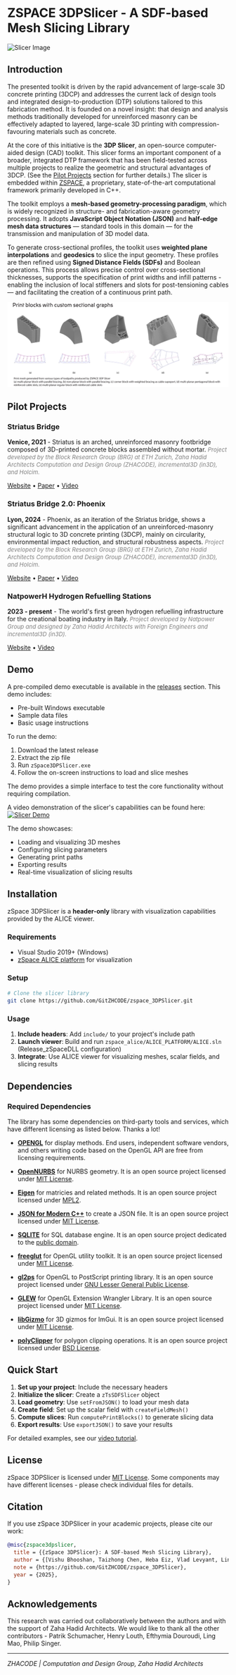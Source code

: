 # ZSPACE 3DPSlicer - A SDF-based Mesh Slicing Library

![Slicer Image](documentation/Assets/zSpace3DPSlicer.jpg)

## Introduction

The presented toolkit is driven by the rapid advancement of large-scale 3D concrete printing (3DCP) and addresses the current lack of design tools and integrated design-to-production (DTP) solutions tailored to this fabrication method. It is founded on a novel insight: that design and analysis methods traditionally developed for unreinforced masonry can be effectively adapted to layered, large-scale 3D printing with compression-favouring materials such as concrete. 

At the core of this initiative is the **3DP Slicer**, an open-source computer-aided design (CAD) toolkit. This slicer forms an important component of a broader, integrated DTP framework that has been field-tested across multiple projects to realize the geometric and structural advantages of 3DCP. (See the [Pilot Projects](#pilot-projects) section for further details.) The slicer is embedded within [ZSPACE](documentation/zSpace.md), a proprietary, state-of-the-art computational framework primarily developed in C++. 

The toolkit employs a **mesh-based geometry-processing paradigm**, which is widely recognized in structure- and fabrication-aware geometry processing. It adopts **JavaScript Object Notation (JSON)** and **half-edge mesh data structures** — standard tools in this domain — for the transmission and manipulation of 3D model data. 

To generate cross-sectional profiles, the toolkit uses **weighted plane interpolations** and **geodesics** to slice the input geometry. These profiles are then refined using **Signed Distance Fields (SDFs)** and Boolean operations. This process allows precise control over cross-sectional thicknesses, supports the specification of print widths and infill patterns - enabling the inclusion of local stiffeners and slots for post-tensioning cables— and facilitating the creation of a continuous print path. 

![BlockTypes](documentation/Assets/zTsSDFSlicer/zSpace3DPSlicer_PrintBlocks.jpg)

## Pilot Projects


### Striatus Bridge
**Venice, 2021** - Striatus is an arched, unreinforced masonry footbridge composed of 3D-printed concrete blocks assembled without mortar.
<font color="grey" size="2"><i>Project developed by the Block Research Group (BRG) at ETH Zurich, Zaha Hadid Architects Computation and Design Group (ZHACODE), incremental3D (in3D), and Holcim.</i></font>

[Website](https://www.zaha-hadid.com/design/striatus/) • [Paper](https://www.sciencedirect.com/science/article/pii/S0141029623009495) • [Video](https://www.youtube.com/watch?v=kq2WJ8N5D0o&t=103s)

### Striatus Bridge 2.0: Phoenix
**Lyon, 2024** - Phoenix, as an iteration of the Striatus bridge, shows a significant advancement in the application of an unreinforced-masonry structural logic to 3D concrete printing (3DCP), mainly on circularity, environmental impact reduction, and structural robustness aspects. 
<font color="grey" size="2"><i>Project developed by the Block Research Group (BRG) at ETH Zurich, Zaha Hadid Architects Computation and Design Group (ZHACODE), incremental3D (in3D), and Holcim.</i></font>

[Website](https://www.zaha-hadid.com/2024/01/05/phoenix-the-new-3d-printed-concrete-bridge/) • [Paper](https://www.researchgate.net/profile/Alessandro-Dellendice/publication/379595580_STRIATUS_20_PHOENIX_-_IMPROVING_CIRCULARITY_OF_3D-CONCRETE-PRINTED_UNREINFORCED_MASONRY_STRUCTURES/links/6614ecc643f8df018de76b34/STRIATUS-20-PHOENIX-IMPROVING-CIRCULARITY-OF-3D-CONCRETE-PRINTED-UNREINFORCED-MASONRY-STRUCTURES.pdf?origin=scientificContributions) • [Video](https://www.youtube.com/watch?v=Kvrg0pVGOhs)

### NatpowerH Hydrogen Refuelling Stations
**2023 - present** - The world's first green hydrogen refuelling infrastructure for the creational boating industry in Italy. 
<font color="grey" size="2"><i>Project developed by Natpower Group and designed by Zaha Hadid Architects with Foreign Engineers and incremental3D (in3D).</i></font>

[Website](https://www.zaha-hadid.com/architecture/natpower-h-hydrogen-refuelling-stations/) • [Video](https://www.youtube.com/watch?v=cMIW7WFBSBs)

## Demo
A pre-compiled demo executable is available in the [releases](https://github.com/GitZHCODE/zspace_3DPSlicer/releases) section. This demo includes:

- Pre-built Windows executable
- Sample data files
- Basic usage instructions

To run the demo:
1. Download the latest release
2. Extract the zip file
3. Run `zSpace3DPSlicer.exe`
4. Follow the on-screen instructions to load and slice meshes

The demo provides a simple interface to test the core functionality without requiring compilation.

A video demonstration of the slicer's capabilities can be found here:
[![Slicer Demo](https://img.youtube.com/vi/54DTETqvvwc/0.jpg)](https://www.youtube.com/watch?v=54DTETqvvwc)

The demo showcases:
- Loading and visualizing 3D meshes
- Configuring slicing parameters
- Generating print paths
- Exporting results
- Real-time visualization of slicing results


## Installation
zSpace 3DPSlicer is a **header-only** library with visualization capabilities provided by the ALICE viewer.

### Requirements
* Visual Studio 2019+ (Windows)
* [zSpace ALICE platform](https://github.com/GitZHCODE/zspace_alice) for visualization

### Setup
```bash
# Clone the slicer library
git clone https://github.com/GitZHCODE/zspace_3DPSlicer.git
```

### Usage
1. **Include headers**: Add `include/` to your project's include path
2. **Launch viewer**: Build and run `zspace_alice/ALICE_PLATFORM/ALICE.sln` (Release_zSpaceDLL configuration)
3. **Integrate**: Use ALICE viewer for visualizing meshes, scalar fields, and slicing results

## Dependencies

### Required Dependencies

The library has some dependencies on third-party tools and services, which have different licensing as listed below.
Thanks a lot!

- [**OPENGL**](https://www.opengl.org/about/) for display methods. End users, independent software vendors, and others writing code based on the OpenGL API are free from licensing requirements.

- [**OpenNURBS**](https://github.com/mcneel/opennurbs) for NURBS geometry. It is an open source project licensed under [MIT License](https://opensource.org/licenses/MIT).

- [**Eigen**](https://github.com/eigenteam/eigen-git-mirror) for matricies and related methods. It is an open source project licensed under [MPL2](https://www.mozilla.org/MPL/2.0/).

- [**JSON for Modern C++**](https://github.com/nlohmann/json) to create a JSON file. It is an open source project licensed under [MIT License](https://opensource.org/licenses/MIT).

- [**SQLITE**](https://www.sqlite.org/index.html) for SQL database engine. It is an open source project dedicated to the [public domain](https://en.wikipedia.org/wiki/Public_domain).

- [**freeglut**](https://www.transmissionzero.co.uk/software/freeglut-devel/) for OpenGL utility toolkit. It is an open source project licensed under [MIT License](https://opensource.org/licenses/MIT).

- [**gl2ps**](https://geuz.org/gl2ps/) for OpenGL to PostScript printing library. It is an open source project licensed under [GNU Lesser General Public License](https://www.gnu.org/licenses/lgpl-3.0.html).

- [**GLEW**](https://github.com/nigels-com/glew) for OpenGL Extension Wrangler Library. It is an open source project licensed under [MIT License](https://opensource.org/licenses/MIT).

- [**libGizmo**](https://github.com/CedricGuillemet/ImGuizmo) for 3D gizmos for ImGui. It is an open source project licensed under [MIT License](https://opensource.org/licenses/MIT).

- [**polyClipper**](https://github.com/LLNL/PolyClipper) for polygon clipping operations. It is an open source project licensed under [BSD License](https://github.com/LLNL/PolyClipper/blob/master/LICENSE).


## Quick Start
1. **Set up your project**: Include the necessary headers
2. **Initialize the slicer**: Create a `zTsSDFSlicer` object
3. **Load geometry**: Use `setFromJSON()` to load your mesh data
4. **Create field**: Set up the scalar field with `createFieldMesh()`
5. **Compute slices**: Run `computePrintBlocks()` to generate slicing data
6. **Export results**: Use `exportJSON()` to save your results

For detailed examples, see our [video tutorial](documentation/zTsSDFSlicer.md).

## License

zSpace 3DPSlicer is licensed under [MIT License](https://opensource.org/licenses/MIT). Some components may have different licenses - please check individual files for details.

## Citation

If you use zSpace 3DPSlicer in your academic projects, please cite our work:

```bibtex
@misc{zspace3dpslicer,
  title = {{zSpace 3DPSlicer}: A SDF-based Mesh Slicing Library},
  author = {[Vishu Bhooshan, Taizhong Chen, Heba Eiz, Vlad Levyant, Lin Wo, Shajay Bhooshan and others]},
  note = {https://github.com/GitZHCODE/zspace_3DPSlicer},
  year = {2025},
}
```

## Acknowledgements

This research was carried out collaboratively between the authors and with the support of Zaha Hadid Architects. We would like to thank all the other contributors - Patrik Schumacher, Henry Louth, Efthymia Douroudi, Ling Mao, Philip Singer.

---

*ZHACODE | Computation and Design Group, Zaha Hadid Architects*
